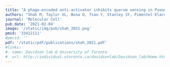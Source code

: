 ```yaml
---
title: "A phage-encoded anti-activator inhibits quorum sensing in Pseudomonas aeruginosa"
authors: "Shah M, Taylor VL, Bona D, Tsao Y, Stanley SY, Pimentel-Elardo SM, McCallum M, **Bondy-Denomy J**, Howell PL, Nodwell JR, Davidson AR, Moraes TF, Maxwell KL."
journal: 'Molecular Cell'
pub_date: '2021-02-04'
image: '/static/img/pub/shah_2021.png'
pmid: '33412111'
#pmcid: ''
pdf: '/static/pdf/publications/shah_2021.pdf'
#links:
#- name: Davidson lab @ University of Toronto
#  url: http://individual.utoronto.ca/davidsonlab/Davidson_lab/Home.html
---
```

